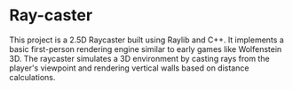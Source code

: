 # Ray-caster
This project is a 2.5D Raycaster built using Raylib and C++. It implements a basic first-person rendering engine similar to early games like Wolfenstein 3D. The raycaster simulates a 3D environment by casting rays from the player's viewpoint and rendering vertical walls based on distance calculations.
